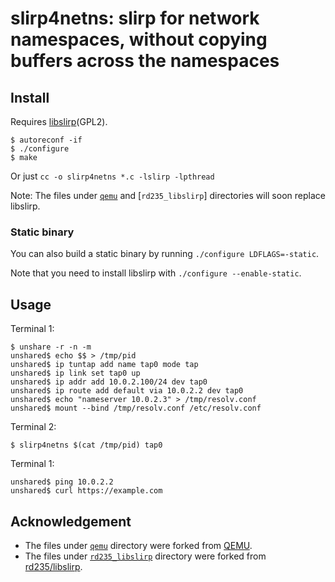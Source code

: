 # slirp4netns: slirp for network namespaces, without copying buffers across the namespaces


## Install

Requires [libslirp](https://github.com/rd235/libslirp)(GPL2).

```console
$ autoreconf -if
$ ./configure
$ make
```

Or just `cc -o slirp4netns *.c -lslirp -lpthread`

Note: The files under [`qemu`](./qemu) and [`rd235_libslirp`] directories will soon replace libslirp.

### Static binary
You can also build a static binary by running `./configure LDFLAGS=-static`.

Note that you need to install libslirp with `./configure --enable-static`.

## Usage

Terminal 1:
```console
$ unshare -r -n -m
unshared$ echo $$ > /tmp/pid
unshared$ ip tuntap add name tap0 mode tap 
unshared$ ip link set tap0 up
unshared$ ip addr add 10.0.2.100/24 dev tap0
unshared$ ip route add default via 10.0.2.2 dev tap0
unshared$ echo "nameserver 10.0.2.3" > /tmp/resolv.conf
unshared$ mount --bind /tmp/resolv.conf /etc/resolv.conf
```

Terminal 2:
```console
$ slirp4netns $(cat /tmp/pid) tap0
```

Terminal 1:
```console
unshared$ ping 10.0.2.2
unshared$ curl https://example.com
```

## Acknowledgement

* The files under [`qemu`](./qemu) directory were forked from [QEMU](https://github.com/qemu/qemu/commit/c447afd5783b9237fa51b7a85777007d8d568bfc).
* The files under [`rd235_libslirp`](./rd235_libslirp) directory were forked from [rd235/libslirp](https://github.com/rd235/libslirp/commit/37fd650ad7fba7eb0360b1e1d0abf69cac6eb403).
